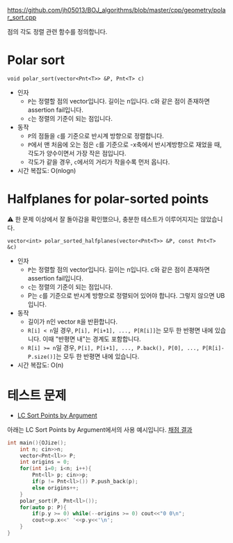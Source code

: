 https://github.com/jh05013/BOJ_algorithms/blob/master/cpp/geometry/polar_sort.cpp

점의 각도 정렬 관련 함수를 정의합니다.

# Polar sort
`void polar_sort(vector<Pnt<T>> &P, Pnt<T> c)`
- 인자
  - `P`는 정렬할 점의 vector입니다. 길이는 n입니다. c와 같은 점이 존재하면 assertion fail입니다.
  - `c`는 정렬의 기준이 되는 점입니다.
- 동작
  - `P`의 점들을 `c`를 기준으로 반시계 방향으로 정렬합니다.
  - `P`에서 맨 처음에 오는 점은 `c`를 기준으로 -x축에서 반시계방향으로 재었을 때, 각도가 양수이면서 가장 작은 점입니다.
  - 각도가 같을 경우, `c`에서의 거리가 작을수록 먼저 옵니다.
- 시간 복잡도: O(nlogn)

# Halfplanes for polar-sorted points
⚠️ 한 문제 이상에서 잘 돌아감을 확인했으나, 충분한 테스트가 이루어지지는 않았습니다.

`vector<int> polar_sorted_halfplanes(vector<Pnt<T>> &P, const Pnt<T> &c)`
- 인자
  - `P`는 정렬할 점의 vector입니다. 길이는 n입니다. c와 같은 점이 존재하면 assertion fail입니다.
  - `c`는 정렬의 기준이 되는 점입니다.
  - P는 `c`를 기준으로 반시계 방향으로 정렬되어 있어야 합니다. 그렇지 않으면 UB입니다.
- 동작
  - 길이가 n인 vector `R`을 반환합니다.
  - `R[i] < n`일 경우, `P[i], P[i+1], ..., P[R[i]]`는 모두 한 반평면 내에 있습니다. 이때 "반평면 내"는 경계도 포함합니다.
  - `R[i] >= n`일 경우, `P[i], P[i+1], ..., P.back(), P[0], ..., P[R[i]-P.size()]`는 모두 한 반평면 내에 있습니다.
- 시간 복잡도: O(n)

# 테스트 문제
- [LC Sort Points by Argument](https://judge.yosupo.jp/problem/sort_points_by_argument)

아래는 LC Sort Points by Argument에서의 사용 예시입니다. [채점 결과](https://judge.yosupo.jp/submission/88002)
```cpp
int main(){OJize();
	int n; cin>>n;
	vector<Pnt<ll>> P;
	int origins = 0;
	for(int i=0; i<n; i++){
		Pnt<ll> p; cin>>p;
		if(p != Pnt<ll>()) P.push_back(p);
		else origins++;
	}
	polar_sort(P, Pnt<ll>());
	for(auto p: P){
		if(p.y >= 0) while(--origins >= 0) cout<<"0 0\n";
		cout<<p.x<<' '<<p.y<<'\n';
	}
}
```